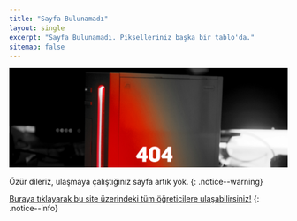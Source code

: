 ```yaml
---
title: "Sayfa Bulunamadı"
layout: single
excerpt: "Sayfa Bulunamadı. Pikselleriniz başka bir tablo'da."
sitemap: false
---
```


![404](/images/404.jpg)

Özür dileriz, ulaşmaya çalıştığınız sayfa artık yok.
{: .notice--warning}

[Buraya tıklayarak bu site üzerindeki tüm öğreticilere ulaşabilirsiniz!](site-navigation)
{: .notice--info}
